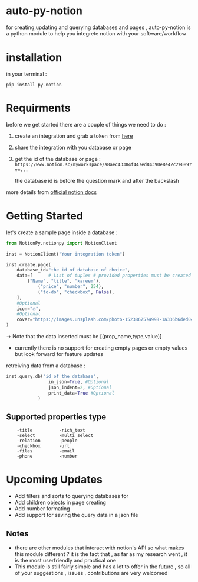 # auto-py-notion

for creating,updating and querying databases and pages ,
auto-py-notion is a python module to help you integrete notion with your software/workflow

# installation

in your terminal :

```
pip install py-notion
```

# Requirments

before we get started there are a couple of things we need to do :

1. create an integration and grab a token from [here](https://www.notion.com/my-integrations)
1. share the integration with you database or page
1. get the id of the database or page :
   `https://www.notion.so/myworkspace/a8aec43384f447ed84390e8e42c2e089?v=...`

   the database id is before the question mark and after the backslash

more details from [official notion docs](https://developers.notion.com/docs)

# Getting Started

let's create a sample page inside a database :

```python
from NotionPy.notionpy import NotionClient

inst = NotionClient("Your integration token")

inst.create.page(
    database_id="the id of database of choice",
    data=[      # List of tuples # provided properties must be created first in the db
        ("Name", "title", "kareem"),
            ("price", "number", 254),
            ("to-do", "checkbox", False),
    ],
    #Optional
    icon="🔥",
    #Optional
    cover="https://images.unsplash.com/photo-1523867574998-1a336b6ded04?ixlib=rb-1.2.1&ixid=MnwxMjA3fDB8MHxzZWFyY2h8Mnx8Y292ZXJ8ZW58MHx8MHx8&w=1000&q=80",
)
```

-> Note that the data inserted must be [(prop_name,type,value)]

- currently there is no support for creating empty pages or empty values but look forward for feature updates

retreiving data from a database :

```python
inst.query.db("id of the database",
                in_json=True, #Optional
                json_indent=2, #Optional
                print_data=True #Optional
            )
```

## Supported properties type

        -title          -rich_text
        -select         -multi_select
        -relation       -people
        -checkbox       -url
        -files          -email
        -phone          -number

# Upcoming Updates

- Add filters and sorts to querying databases for
- Add children objects in page creating
- Add number formating
- Add support for saving the query data in a json file

## Notes

- there are other modules that interact with notion's API so what makes this module different ? it is the fact that , as far as my research went , it is the most userfriendly and practical one
- This module is still fairly simple and has a lot to offer in the future , so all of your suggestions , issues , contributions are very welcomed
